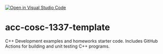 [![Open in Visual Studio Code](https://classroom.github.com/assets/open-in-vscode-f059dc9a6f8d3a56e377f745f24479a46679e63a5d9fe6f495e02850cd0d8118.svg)](https://classroom.github.com/online_ide?assignment_repo_id=5470415&assignment_repo_type=AssignmentRepo)
# acc-cosc-1337-template
C++ Development examples and homeworks starter code.  Includes GitHub Actions for building and unit testing C++ programs.
